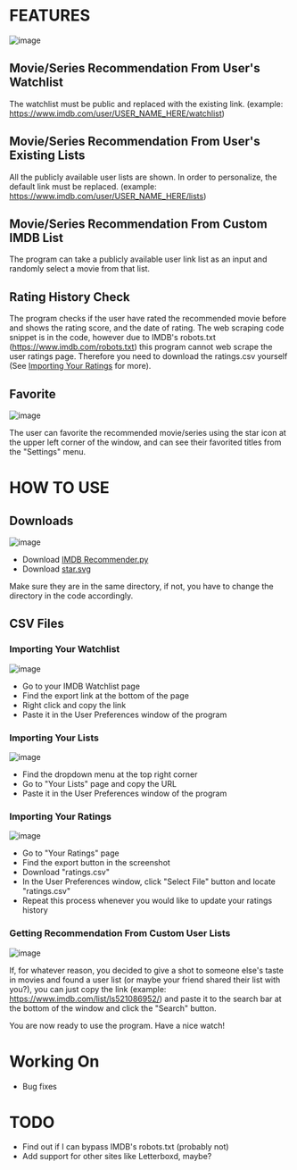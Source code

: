 # FEATURES
![image](https://github.com/isonerinan/Python-Projects/assets/38159563/6937b376-10e2-4464-9891-7dd1814a5434)

## Movie/Series Recommendation From User's Watchlist
The watchlist must be public and replaced with the existing link. (example: https://www.imdb.com/user/USER_NAME_HERE/watchlist)

## Movie/Series Recommendation From User's Existing Lists
All the publicly available user lists are shown. In order to personalize, the default link must be replaced. (example: https://www.imdb.com/user/USER_NAME_HERE/lists)

## Movie/Series Recommendation From Custom IMDB List
The program can take a publicly available user link list as an input and randomly select a movie from that list.

## Rating History Check
The program checks if the user have rated the recommended movie before and shows the rating score, and the date of rating. The web scraping code snippet is in the code, however due to IMDB's robots.txt (https://www.imdb.com/robots.txt) this program cannot web scrape the user ratings page. Therefore you need to download the ratings.csv yourself (See [Importing Your Ratings](#importing-your-ratings) for more).

## Favorite
![image](https://github.com/isonerinan/Python-Projects/assets/38159563/501363e0-ba8e-4e4b-a5af-80427eed41d5)

The user can favorite the recommended movie/series using the star icon at the upper left corner of the window, and can see their favorited titles from the "Settings" menu.

# HOW TO USE
## Downloads
![image](https://github.com/isonerinan/Python-Projects/assets/38159563/3725a159-7791-4101-83a9-bfcec8e55ccd)

- Download [IMDB Recommender.py](https://github.com/isonerinan/Python-Projects/blob/27cfd4181afd54c833545aa73f0aec42dcdd4c74/IMDB%20Recommender/IMDB%20Recommender.py)
- Download [star.svg](https://github.com/isonerinan/Python-Projects/blob/27cfd4181afd54c833545aa73f0aec42dcdd4c74/IMDB%20Recommender/star.svg)

Make sure they are in the same directory, if not, you have to change the directory in the code accordingly. 

## CSV Files
### Importing Your Watchlist
![image](https://github.com/isonerinan/Python-Projects/assets/38159563/d4a0a6e7-4699-4224-9bd1-53f71c6b2843)

- Go to your IMDB Watchlist page
- Find the export link at the bottom of the page
- Right click and copy the link
- Paste it in the User Preferences window of the program

### Importing Your Lists
![image](https://github.com/isonerinan/Python-Projects/assets/38159563/bf5ede4b-c663-4c02-9b19-dcacde26e414)

- Find the dropdown menu at the top right corner
- Go to "Your Lists" page and copy the URL
- Paste it in the User Preferences window of the program

### Importing Your Ratings
![image](https://github.com/isonerinan/Python-Projects/assets/38159563/eeef4e39-df0e-4225-9ec3-a352d8f7ab00)

- Go to "Your Ratings" page
- Find the export button in the screenshot
- Download "ratings.csv"
- In the User Preferences window, click "Select File" button and locate "ratings.csv"
- Repeat this process whenever you would like to update your ratings history

### Getting Recommendation From Custom User Lists
![image](https://github.com/isonerinan/Python-Projects/assets/38159563/ce4a477a-45e2-4a37-a863-52fd2ebf71cf)

If, for whatever reason, you decided to give a shot to someone else's taste in movies and found a user list (or maybe your friend shared their list with you?), you can just copy the link (example: https://www.imdb.com/list/ls521086952/) and paste it to the search bar at the bottom of the window and click the "Search" button.

You are now ready to use the program. Have a nice watch!

# Working On
- Bug fixes

# TODO
- Find out if I can bypass IMDB's robots.txt (probably not)
- Add support for other sites like Letterboxd, maybe?
